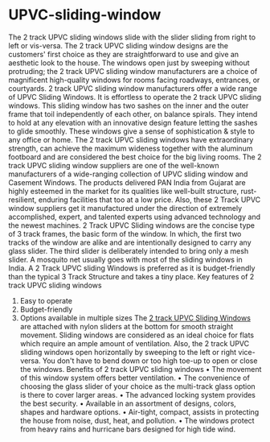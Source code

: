 # UPVC-sliding-window
The 2 track UPVC sliding windows slide with the slider sliding from right to left or vis-versa. The 2 track UPVC sliding window designs are the customers' first choice as they are straightforward to use and give an aesthetic look to the house. The windows open just by sweeping without protruding; the 2 track UPVC sliding window manufacturers are a choice of magnificent high-quality windows for rooms facing roadways, entrances, or courtyards.
2 track UPVC sliding window manufacturers offer a wide range of UPVC Sliding Windows. It is effortless to operate the 2 track UPVC sliding windows. This sliding window has two sashes on the inner and the outer frame that toil independently of each other, on balance spirals. They intend to hold at any elevation with an innovative design feature letting the sashes to glide smoothly. These windows give a sense of sophistication & style to any office or home. The 2 track UPVC sliding windows have extraordinary strength, can achieve the maximum wideness together with the aluminum footboard and are considered the best choice for the big living rooms.
The 2 track UPVC sliding window suppliers are one of the well-known manufacturers of a wide-ranging collection of UPVC sliding window and Casement Windows. The products delivered PAN India from Gujarat are highly esteemed in the market for its qualities like well-built structure, rust-resilient, enduring facilities that too at a low price. Also, these 2 Track UPVC window suppliers get it manufactured under the direction of extremely accomplished, expert, and talented experts using advanced technology and the newest machines. 
2 Track UPVC Sliding windows are the concise type of 3 track frames, the basic form of the window. In which, the first two tracks of the window are alike and are intentionally designed to carry any glass slider. The third slider is deliberately intended to bring only a mesh slider.
A mosquito net usually goes with most of the sliding windows in India. A 2 Track UPVC sliding Windows is preferred as it is budget-friendly than the typical 3 Track Structure and takes a tiny place.
  Key features of 2 track UPVC sliding windows
1.	Easy to operate
2.	Budget-friendly
3.	Options available in multiple sizes
The <a href="http://ecotechupvc.com/sliding-system/sliding-window-system-2-track/">2 track UPVC Sliding Windows</a> are attached with nylon sliders at the bottom for smooth straight movement. Sliding windows are considered as an ideal choice for flats which require an ample amount of ventilation. Also, the 2 track UPVC sliding windows open horizontally by sweeping to the left or right vice-versa. You don't have to bend down or too high toe-up to open or close the windows.
Benefits of 2 track UPVC sliding windows
•	The movement of this window system offers better ventilation.
•	The convenience of choosing the glass slider of your choice as the multi-track glass option is there to cover larger areas.
•	The advanced locking system provides the best security.
•	Available in an assortment of designs, colors, shapes and hardware options.
•	Air-tight, compact, assists in protecting the house from noise, dust, heat, and pollution.
•	The windows protect from heavy rains and hurricane bars designed for high tide wind.
